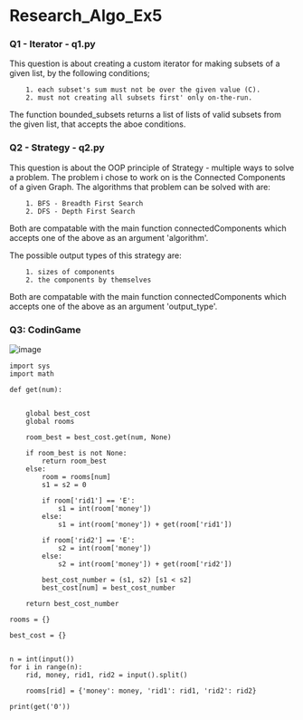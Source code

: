 # Research_Algo_Ex5

### Q1 - Iterator - q1.py

   This question is about creating a custom iterator for making subsets of a given list, by the following conditions;
        
        1. each subset's sum must not be over the given value (C).
        2. must not creating all subsets first' only on-the-run.
        
   The function bounded_subsets returns a list of lists of valid subsets from the given list, that accepts the aboe conditions.
    
### Q2 - Strategy - q2.py
   This question is about the OOP principle of Strategy - multiple ways to solve a problem.
   The problem i chose to work on is the Connected Components of a given Graph.
   The algorithms that problem can be solved with are:
        
        1. BFS - Breadth First Search
        2. DFS - Depth First Search
    
   Both are compatable with the main function connectedComponents which accepts one of the above as an argument 'algorithm'.
        
   The possible output types of this strategy are:
        
        1. sizes of components
        2. the components by themselves
    
   Both are compatable with the main function connectedComponents which accepts one of the above as an argument 'output_type'.

    

### Q3: CodinGame

![image](https://user-images.githubusercontent.com/71274563/204548747-af7c7e81-475a-4942-99f0-2b188074d45b.png)



    import sys
    import math

    def get(num):


        global best_cost
        global rooms

        room_best = best_cost.get(num, None)

        if room_best is not None:
            return room_best
        else:
            room = rooms[num]
            s1 = s2 = 0
    
            if room['rid1'] == 'E':
                s1 = int(room['money'])
            else:
                s1 = int(room['money']) + get(room['rid1'])
            
            if room['rid2'] == 'E':
                s2 = int(room['money'])
            else:
                s2 = int(room['money']) + get(room['rid2'])
    
            best_cost_number = (s1, s2) [s1 < s2]
            best_cost[num] = best_cost_number
    
        return best_cost_number

    rooms = {}

    best_cost = {}


    n = int(input())
    for i in range(n):
        rid, money, rid1, rid2 = input().split()

        rooms[rid] = {'money': money, 'rid1': rid1, 'rid2': rid2}

    print(get('0'))
